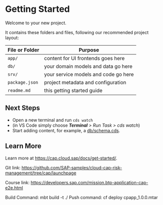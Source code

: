 # Getting Started

Welcome to your new project.

It contains these folders and files, following our recommended project layout:

File or Folder | Purpose
---------|----------
`app/` | content for UI frontends goes here
`db/` | your domain models and data go here
`srv/` | your service models and code go here
`package.json` | project metadata and configuration
`readme.md` | this getting started guide


## Next Steps

- Open a new terminal and run `cds watch` 
- (in VS Code simply choose _**Terminal** > Run Task > cds watch_)
- Start adding content, for example, a [db/schema.cds](db/schema.cds).


## Learn More

Learn more at https://cap.cloud.sap/docs/get-started/.

Git link: https://github.com/SAP-samples/cloud-cap-risk-management/tree/cap/launchpage

Course link: https://developers.sap.com/mission.btp-application-cap-e2e.html

Build Command: mbt build -t ./
Push command: cf deploy cpapp_1.0.0.mtar
